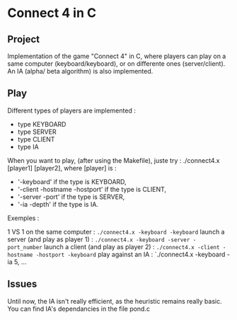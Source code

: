 Connect 4 in C
===============
Project
---------------

Implementation of the game "Connect 4" in C, where players can play on a same computer (keyboard/keyboard), or on differente ones (server/client). An IA (alpha/
beta algorithm) is also implemented.

Play
--------------

Different types of players are implemented : 

* type KEYBOARD
* type SERVER
* type CLIENT
* type IA

When you want to play, (after using the Makefile), juste try : ./connect4.x [player1] [player2], where [player] is :

* '-keyboard' if the type is KEYBOARD,
* '-client -hostname -hostport' if the type is CLIENT,
* '-server -port' if the type is SERVER,
* '-ia -depth' if the type is IA.

Exemples : 

1 VS 1 on the same computer : 
	`./connect4.x -keyboard -keyboard`
launch a server (and play as player 1) : 
	`./connect4.x -keyboard -server -port_number`
launch a client (and play as player 2) : 
	`./connect4.x -client -hostname -hostport -keyboard`
play against an IA : 
	`./connect4.x -keyboard -ia 5,
...

Issues
-------------

Until now, the IA isn't really efficient, as the heuristic remains really basic. You can find IA's dependancies in the file pond.c